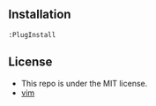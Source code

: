## Installation

`:PlugInstall`

## License

- This repo is under the MIT license.
- [vim](https://www.vim.org)
